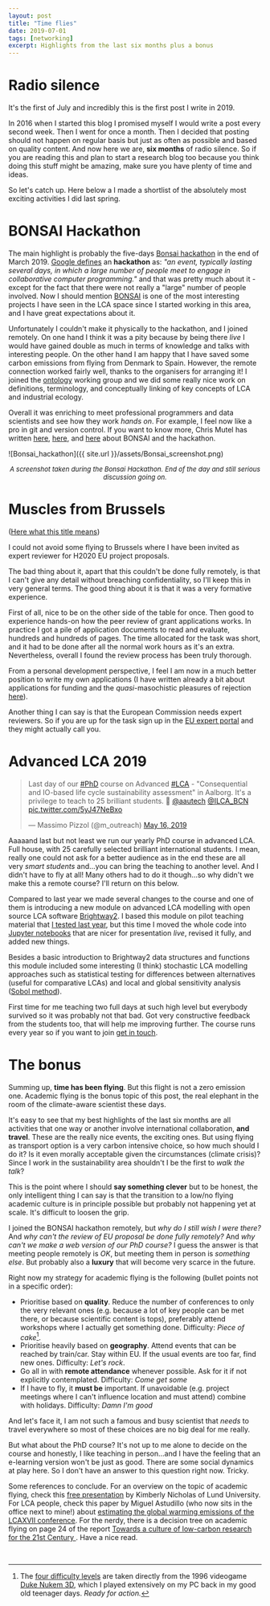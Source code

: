 ```yaml
---
layout: post
title: "Time flies"
date: 2019-07-01
tags: [networking]
excerpt: Highlights from the last six months plus a bonus
---
```


# Radio silence

It's the first of July and incredibly this is the first post I write in 2019. 

In 2016 when I started this blog I promised myself I would write a post every second week. Then I went for once a month. Then I decided that posting should not happen on regular basis but just as often as possible and based on quality content. And now here we are, **six months** of radio silence. So if you are reading this and plan to start a research blog too because you think doing this stuff might be amazing, make sure you have plenty of time and ideas. 

So let's catch up. Here below a I made a shortlist of the absolutely most exciting activities I did last spring. 

# BONSAI Hackathon

The main highlight is probably the five-days [Bonsai hackathon](https://github.com/BONSAMURAIS/hackathon-2019) in the end of March 2019. [Google defines](https://www.google.com/search?q=define+hackathon&oq=define+hackathon&aqs=chrome..69i57j0l2.1735j0j7&sourceid=chrome&ie=UTF-8) an **hackathon** as: _"an event, typically lasting several days, in which a large number of people meet to engage in collaborative computer programming."_ and that was pretty much about it - except for the fact that there were not really a "large" number of people involved. Now I should mention [BONSAI](https://bonsai.uno/) is one of the most interesting projects I have seen in the LCA space since I started working in this area, and I have great expectations about it. 

Unfortunately I couldn't make it physically to the hackathon, and I joined remotely. On one hand I think it was a pity because by being there _live_ I would have gained double as much in terms of knowledge and talks with interesting people. On the other hand I am happy that I have saved some carbon emissions from flying from Denmark to Spain. However, the remote connection worked fairly well, thanks to the organisers for arranging it! I joined the [ontology](https://en.wikipedia.org/wiki/Ontology_(information_science)) working group and we did some really nice work on definitions, terminology, and conceptually linking of key concepts of LCA and industrial ecology. 

Overall it was enriching to meet professional programmers and data scientists and see how they work _hands on_. For example, I feel now like a pro in git and version control. If you want to know more, Chris Mutel has written [here](https://chris.mutel.org/bonsai-governance.html), [here](https://chris.mutel.org/bonsai-components.html), and [here](https://chris.mutel.org/modern-ie-database.html) about BONSAI and the hackathon.
  
![Bonsai_hackathon]({{ site.url }}/assets/Bonsai_screenshot.png)
<center><i><font size="2">A screenshot taken during the Bonsai Hackathon. End of the day and still serious discussion going on. </font></i></center>


# Muscles from Brussels

([Here what this title means](https://www.urbandictionary.com/define.php?term=muscles%20from%20brussels))

I could not avoid some flying to Brussels where I have been invited as expert reviewer for H2020 EU project proposals. 

The bad thing about it, apart that this couldn't be done fully remotely, is that I can't give any detail without breaching confidentiality, so I'll keep this in very general terms. The good thing about it is that it was a very formative experience. 

First of all, nice to be on the other side of the table for once. Then good to experience hands-on how the peer review of grant applications works. In practice I got a pile of application documents to read and evaluate, hundreds and hundreds of pages. The time allocated for the task was short, and it had to be done after all the normal work hours as it's an extra. Nevertheless, overall I found the review process has been truly thorough. 

From a personal development perspective, I feel I am now in a much better position to write my own applications (I have written already a bit about applications for funding and the _quasi_-masochistic pleasures of rejection [here](http://moutreach.science/2018/10/25/Failures.html)). 

Another thing I can say is that the European Commission needs expert reviewers. So if you are up for the task sign up in the [EU expert portal](https://ec.europa.eu/info/funding-tenders/opportunities/portal/screen/work-as-an-expert) and they might actually call you. 

# Advanced LCA 2019


<blockquote class="twitter-tweet" data-lang="en"><p lang="en" dir="ltr">Last day of our <a href="https://twitter.com/hashtag/PhD?src=hash&amp;ref_src=twsrc%5Etfw">#PhD</a> course on Advanced <a href="https://twitter.com/hashtag/LCA?src=hash&amp;ref_src=twsrc%5Etfw">#LCA</a> - &quot;Consequential and IO-based life cycle sustainability assessment&quot; in Aalborg. It&#39;s a privilege to teach to 25 brilliant students. 🤟 <a href="https://twitter.com/aautech?ref_src=twsrc%5Etfw">@aautech</a> <a href="https://twitter.com/ILCA_BCN?ref_src=twsrc%5Etfw">@ILCA_BCN</a> <a href="https://t.co/5yJ47NeBxo">pic.twitter.com/5yJ47NeBxo</a></p>&mdash; Massimo Pizzol (@m_outreach) <a href="https://twitter.com/m_outreach/status/1128990442433974272?ref_src=twsrc%5Etfw">May 16, 2019</a></blockquote>
<script async src="https://platform.twitter.com/widgets.js" charset="utf-8"></script>



Aaaaand last but not least we run our yearly PhD course in advanced LCA. Full house, with 25 carefully selected brilliant international students. I mean, really one could not ask for a better audience as in the end these are all very _smart students_ and...you can bring the teaching to another level. And I didn't have to fly at all! Many others had to do it though...so why didn't we make this a remote course? I'll return on this below. 

Compared to last year we made several changes to the course and one of them is introducing a new module on advanced LCA modelling with open source LCA software [Brightway2](https://brightwaylca.org/). I based this module on pilot teaching material that [I tested last year](http://moutreach.science/2018/04/10/Teaching-experiment.html), but this time I moved the whole code into [Jupyter notebooks](https://en.wikipedia.org/wiki/Project_Jupyter#Jupyter_Notebook) that are nicer for presentation _live_, revised it fully, and added new things. 

Besides a basic introduction to Brightway2 data structures and functions this module included some interesting (I think) stochastic LCA modelling approaches such as statistical testing for differences between alternatives (useful for comparative LCAs) and local and global sensitivity analysis ([Sobol method](https://en.wikipedia.org/wiki/Variance-based_sensitivity_analysis)). 

First time for me teaching two full days at such high level but everybody survived so it was probably not that bad. Got very constructive feedback from the students too, that will help me improving further. The course runs every year so if you want to join [get in touch](mailto:massimo@plan.aau.dk). 

# The bonus

Summing up, **time has been flying**. But this flight is not a zero emission one. Academic flying is the bonus topic of this post, the real elephant in the room of the climate-aware scientist these days. 

It's easy to see that my best highlights of the last six months are all activities that one way or another involve international collaboration, **and travel**. These are the really nice events, the exciting ones. But using flying as transport option is a very carbon intensive choice, so how much should I do it? Is it even morally acceptable given the circumstances (climate crisis)? Since I work in the sustainability area shouldn't I be the first to _walk the talk_?

This is the point where I should **say something clever** but to be honest, the only intelligent thing I can say is that the transition to a low/no flying academic culture is in principle possible but probably not happening yet at scale. It's difficult to loosen the grip. 

I joined the BONSAI hackathon remotely, but _why do I still wish I were there?_  And _why can't the review of EU proposal be done fully remotely?_ And _why can't we make a web version of our PhD course?_ I guess the answer is that meeting people remotely is _OK_, but meeting them in person is _something else_. But probably also a **luxury** that will become very scarce in the future. 

Right now my strategy for academic flying is the following (bullet points not in a specific order): 

- Prioritise based on **quality**. Reduce the number of conferences to only the very relevant ones (e.g. because a lot of key people can be met there, or because scientific content is tops), preferably attend workshops where I actually get something done. Difficulty: _Piece of cake_[^1]. 
- Prioritise heavily based on **geography**. Attend events that can be reached by train/car. Stay within EU. If the usual events are too far, find new ones. Difficulty: _Let's rock_.
- Go all in with **remote attendance** whenever possible. Ask for it if not explicitly contemplated. Difficulty: _Come get some_
- If I have to fly, it **must be** important. If unavoidable (e.g. project meetings where I can't influence location and must attend) combine with holidays. Difficulty: _Damn I'm good_

And let's face it, I am not such a famous and busy scientist that _needs_ to travel everywhere so most of these choices are no big deal for me really. 

But what about the PhD course? It's not up to me alone to decide on the course and honestly, I like teaching in person...and I have the feeling that an e-learning version won't be just as good. There are some social dynamics at play here. So I don't have an answer to this question right now. Tricky.

Some references to conclude. For an overview on the topic of academic flying, check this [free presentation](https://www.slideshare.net/kimberlynicholas/academic-flying) by Kimberly Nicholas of Lund University. For LCA people, check this paper by Miguel Astudillo (who now sits in the office next to mine!) about [estimating the global warming emissions of the LCAXVII conference](https://www.researchgate.net/publication/325407046_Estimating_the_global_warming_emissions_of_the_LCAXVII_conference_connecting_flights_matter). For the nerdy, there is a decision tree on academic flying on page 24 of the report [Towards a culture of low-carbon research for the 21st Century
](https://www.tyndall.ac.uk/publications/tyndall-working-paper/2015/towards-culture-low-carbon-research-21st-century). Have a nice read. 


&nbsp;


[^1]: The [four difficulty levels](https://dukenukem.fandom.com/wiki/Difficulty) are taken directly from the 1996 videogame [Duke Nukem 3D](https://dukenukem.fandom.com/wiki/Duke_Nukem_3D), which I played extensively on my PC back in my good old teenager days. _Ready for action._
